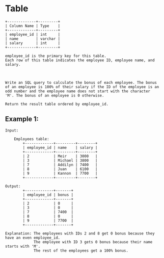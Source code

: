 # Table
    +-------------+---------+
    | Column Name | Type    |
    +-------------+---------+
    | employee_id | int     |
    | name        | varchar |
    | salary      | int     |
    +-------------+---------+

    employee_id is the primary key for this table.
    Each row of this table indicates the employee ID, employee name, and salary.

<br/>

    Write an SQL query to calculate the bonus of each employee. The bonus of an employee is 100% of their salary if the ID of the employee is an odd number and the employee name does not start with the character 'M'. The bonus of an employee is 0 otherwise.

    Return the result table ordered by employee_id.

    

## Example 1:

    Input: 

        Employees table:
            +-------------+---------+--------+
            | employee_id | name    | salary |
            +-------------+---------+--------+
            | 2           | Meir    | 3000   |
            | 3           | Michael | 3800   |
            | 7           | Addilyn | 7400   |
            | 8           | Juan    | 6100   |
            | 9           | Kannon  | 7700   |
            +-------------+---------+--------+

    Output:
            +-------------+-------+
            | employee_id | bonus |
            +-------------+-------+
            | 2           | 0     |
            | 3           | 0     |
            | 7           | 7400  |
            | 8           | 0     |
            | 9           | 7700  |
            +-------------+-------+

    Explanation: The employees with IDs 2 and 8 get 0 bonus because they have an even employee_id.
                 The employee with ID 3 gets 0 bonus because their name starts with 'M'.
                 The rest of the employees get a 100% bonus.